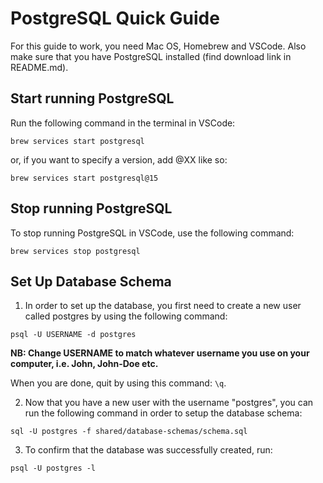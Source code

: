# PostgreSQL Quick Guide

For this guide to work, you need Mac OS, Homebrew and VSCode.
Also make sure that you have PostgreSQL installed (find download link in README.md).

## Start running PostgreSQL

Run the following command in the terminal in VSCode:

```
brew services start postgresql
```

or, if you want to specify a version, add @XX like so:

```
brew services start postgresql@15
```

## Stop running PostgreSQL

To stop running PostgreSQL in VSCode, use the following command:

```
brew services stop postgresql
```

## Set Up Database Schema

1. In order to set up the database, you first need to create a new user called postgres by using the following command:

```
psql -U USERNAME -d postgres
```

**NB: Change USERNAME to match whatever username you use on your computer, i.e. John, John-Doe etc.**

When you are done, quit by using this command: `\q`.

2. Now that you have a new user with the username "postgres", you can run the following command in order to setup the database schema:

```
sql -U postgres -f shared/database-schemas/schema.sql
```

3. To confirm that the database was successfully created, run:

```
psql -U postgres -l
```
